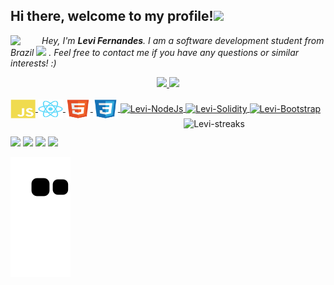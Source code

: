 <h2> Hi there, welcome to my profile!<img src="https://media4.giphy.com/media/KEDCtlS9h2nsfVcC7E/giphy.gif" width="50"></h2>
<img align='left' src="https://media4.giphy.com/media/Iztp4yypfEaNhVyK1I/giphy.gif?cid=790b7611ab6216b3cbe109814f8898c10c92f19f0e161efd&rid=giphy.gif&ct=s" width="50">

<em>Hey, I'm **Levi Fernandes**. I am a software development student from Brazil <img src="https://media4.giphy.com/media/YO55LVVJc7G7yH62Wp/giphy.gif?cid=ecf05e476q4j02r43qsxkqqdlghhie4lywy9pp54qxo47ieq&rid=giphy.gif&ct=s" width="23"> . Feel free to contact me if you have any questions or similar interests! :)</em>


<!----Here are some ideas to get you started:

- 🔭 I’m currently working on an amazing personal project for my portfolio regarding accessibility in different places in my home town :)
- 🌱 I’m currently learning ReactJS, Bootstrap and Redux
- 💬 Ask me about ANYTHING, I'll try my best to help you in whatever you need
- 📫 Feel free to dm me anywhere on my social media. Peace out 😎
- 😄 Pronouns: he/him -->


<div align="center">
  <a href="https://github.com/levifernands">
  <img height="180em" src="https://github-readme-stats.vercel.app/api?username=levifernands&show_icons=true&theme=blue-green&include_all_commits=true&count_private=true"/>
  <img height="180em" src="https://github-readme-stats.vercel.app/api/top-langs/?username=levifernands&layout=compact&langs_count=7&theme=blue-green"/>
</div>


  <div style="display: inline_block"><br>
  <img align="center" alt="Levi-Js" height="30" width="40" src="https://raw.githubusercontent.com/devicons/devicon/master/icons/javascript/javascript-plain.svg">
  <img align="center" alt="Levi-React" height="30" width="40" src="https://raw.githubusercontent.com/devicons/devicon/master/icons/react/react-original.svg">
  <img align="center" alt="Levi-HTML" height="30" width="40" src="https://raw.githubusercontent.com/devicons/devicon/master/icons/html5/html5-original.svg">
  <img align="center" alt="Levi-CSS" height="30" width="40" src="https://raw.githubusercontent.com/devicons/devicon/master/icons/css3/css3-original.svg">
  <img align="center" alt="Levi-NodeJs" height="30" width="40" src="https://cdn.jsdelivr.net/gh/devicons/devicon/icons/nodejs/nodejs-original.svg" />
  <img align="center" alt="Levi-Solidity" height="30" width="40" src="https://cdn.jsdelivr.net/gh/devicons/devicon/icons/solidity/solidity-plain.svg" />
    <img align="center" alt="Levi-Bootstrap" height="30" width="40" src="https://cdn.jsdelivr.net/gh/devicons/devicon/icons/bootstrap/bootstrap-original.svg" />
    <img align="right" alt="Levi-streaks" width="45%" src="https://github-readme-streak-stats.herokuapp.com/?user=levifernands&theme=blue-green" />
</div>
  
  ##
 
<div> 
  <a href="https://instagram.com/levifernandes" target="_blank"><img src="https://img.shields.io/badge/-Instagram-%23E4405F?style=for-the-badge&logo=instagram&logoColor=white" target="_blank"></a>
  <a href = "mailto:levifernands31@gmail.com"><img src="https://img.shields.io/badge/Gmail-D14836?style=for-the-badge&logo=gmail&logoColor=white" target="_blank"></a>
  <a href="https://www.twitter.com/levizauu" target="_blank"><img src="https://img.shields.io/badge/Twitter-1DA1F2?style=for-the-badge&logo=twitter&logoColor=white" target="_blank"></a>
  <a href="https://www.linkedin.com/in/levifernandes" target="_blank"><img src="https://img.shields.io/badge/-LinkedIn-%230077B5?style=for-the-badge&logo=linkedin&logoColor=white" target="_blank"></a>
  
  ![Snake animation](https://github.com/levifernands/levifernands/blob/output/github-contribution-grid-snake.svg)
  
  </div>
